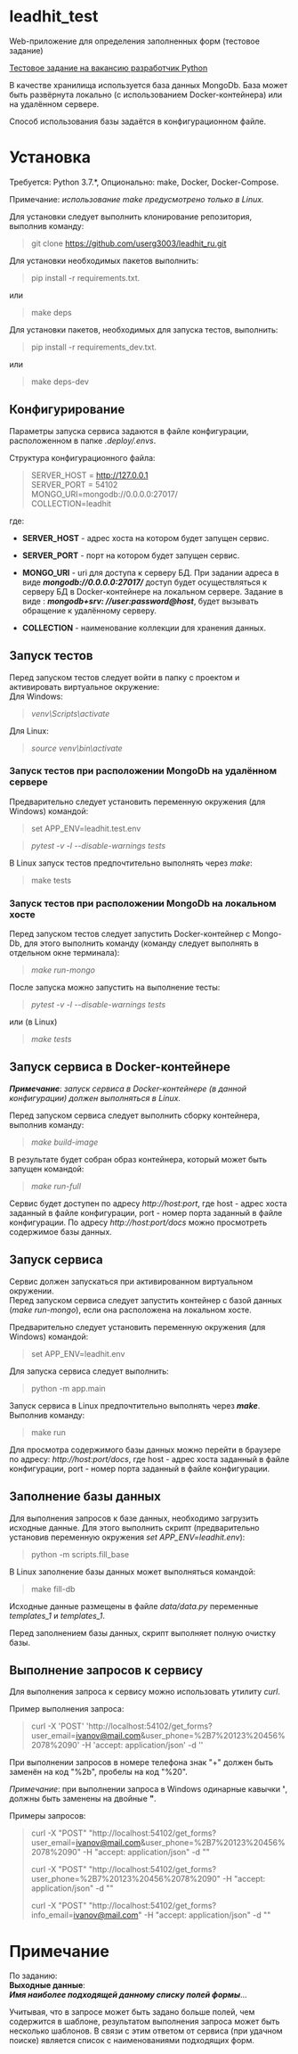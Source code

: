 # leadhit_test
Web-приложение для определения заполненных форм (тестовое задание)

[Тестовое задание на вакансию разработчик Python](https://docs.google.com/document/d/1fMFwPBs53xzcrltEFOpEG4GWTaQ-5jvVLrNT6_hmC7I/edit?usp=sharing)

В качестве хранилища используется база данных MongoDb. База может быть развёрнута локально (с использованием
Docker-контейнера) или на удалённом сервере.

Способ использования базы задаётся в конфигурационном файле.

# Установка

Требуется: Python 3.7.*, Опционально: make, Docker, Docker-Compose.

Примечание: *использование make предусмотрено только в Linux.*

Для установки следует выполнить клонирование репозитория, выполнив команду:

> git clone https://github.com/userg3003/leadhit_ru.git


Для установки необходимых пакетов выполнить:
> pip install -r requirements.txt.

или

> make deps

Для установки пакетов, необходимых для запуска тестов, выполнить:
> pip install -r requirements_dev.txt.

или

> make deps-dev

## Конфигурирование

Параметры запуска сервиса задаются в файле конфигурации, расположенном в папке
*.deploy/.envs*.

Структура конфигурационного файла:

> SERVER_HOST = http://127.0.0.1  
> SERVER_PORT = 54102  
> MONGO_URI=mongodb://0.0.0.0:27017/  
> COLLECTION=leadhit

где:

- **SERVER_HOST** - адрес хоста на котором будет запущен сервис.
- **SERVER_PORT** - порт на котором будет запущен сервис.
- **MONGO_URI** - uri для доступа к серверу БД. При задании адреса в виде ***mongodb://0.0.0.0:27017/***
  доступ будет осуществляться к серверу БД в Docker-контейнере на локальном сервере. Задание в виде : ***mongodb+srv:
  //user:password@host***, будет вызывать обращение к удалённому серверу.

- **COLLECTION** - наименование коллекции для хранения данных.

## Запуск тестов

Перед запуском тестов следует войти в папку с проектом и активировать виртуальное окружение:  
Для Windows:
> *venv\Scripts\activate*


Для Linux:
> *source venv\bin\activate*



### Запуск тестов при расположении MongoDb на удалённом сервере

Предварительно следует установить переменную окружения
(для Windows) командой:
> set APP_ENV=leadhit.test.env

> *pytest -v -l --disable-warnings tests*

В Linux запуск тестов предпочтительно выполнять через *make*:

> make tests



### Запуск тестов при расположении MongoDb на локальном хосте

Перед запуском тестов следует запустить Docker-контейнер с Mongo-Db, для этого выполнить команду (команду следует
выполнять в отдельном окне терминала):
> *make run-mongo*

После запуска можно запустить на выполнение тесты:

> *pytest -v -l --disable-warnings tests*

или (в Linux)
> *make tests*

## Запуск сервиса в Docker-контейнере

***Примечание***:  *запуск сервиса в Docker-контейнере (в данной конфигурации)
должен выполняться в Linux.*

Перед запуском сервиса следует выполнить сборку контейнера, выполнив команду:
> *make build-image*

В результате будет собран образ контейнера, который может быть запущен командой:

> *make run-full*

Сервис будет доступен по адресу *http://host:port*, где host - адрес хоста заданный
в файле конфигурации, port - номер порта заданный в файле конфигурации. По адресу 
*http://host:port/docs* можно просмотреть содержимое базы данных.

## Запуск сервиса 

Сервис должен запускаться при активированном виртуальном окружении.  
Перед запуском сервиса следует запустить контейнер с базой данных (*make run-mongo*),
если она расположена на локальном хосте.  

Предварительно следует установить переменную окружения (для Windows) командой:
> set APP_ENV=leadhit.env


Для запуска сервиса следует выполнить:

> python -m app.main

Запуск сервиса в Linux предпочтительно выполнять через ***make***. Выполнив команду:
> make run

Для просмотра содержимого базы данных можно перейти в браузере по адресу:
*http://host:port/docs*, где host - адрес хоста заданный в файле конфигурации, port - номер порта заданный в файле
конфигурации.


## Заполнение базы данных 

Для выполнения запросов к базе данных, необходимо загрузить исходные данные. Для этого
выполнить скрипт (предварительно установив переменную окружения *set APP_ENV=leadhit.env*):

> python -m scripts.fill_base

В Linux заполнение базы данных может выполняться командой:
> make fill-db

Исходные данные размещены в файле *data/data.py* переменные *templates_1* и *templates_1*. 

Перед заполнением базы данных, скрипт выполняет полную очистку базы.


## Выполнение запросов к сервису

Для выполнения запроса к сервису можно использовать утилиту *curl*.

Пример выполнения запроса:
> curl -X 'POST' 'http://localhost:54102/get_forms?user_email=ivanov@mail.com&user_phone=%2B7%20123%20456%2078%2090' -H 'accept: application/json' -d ''

При выполнении запросов в номере телефона знак "+" должен быть заменён на код "%2b", 
пробелы на код "%20".

*Примечание*: при выполнении запроса в Windows одинарные кавычки **'**, должны быть заменены на двойные **"**. 

Примеры запросов:

> curl -X "POST" "http://localhost:54102/get_forms?user_email=ivanov@mail.com&user_phone=%2B7%20123%20456%2078%2090" -H "accept: application/json" -d ""
> 
> curl -X "POST" "http://localhost:54102/get_forms?user_phone=%2B7%20123%20456%2078%2090" -H "accept: application/json" -d ""
> 
> curl -X "POST" "http://localhost:54102/get_forms?info_email=ivanov@mail.com" -H "accept: application/json" -d ""

# Примечание
По заданию:  
**Выходные данные**:  
***Имя наиболее подходящей данному списку полей формы***...

Учитывая, что в запросе может быть задано больше полей, чем содержится в шаблоне, результатом выполнения
запроса может быть несколько шаблонов. В связи с этим ответом от сервиса (при удачном поиске) является список 
с наименованиями подходящих форм.



